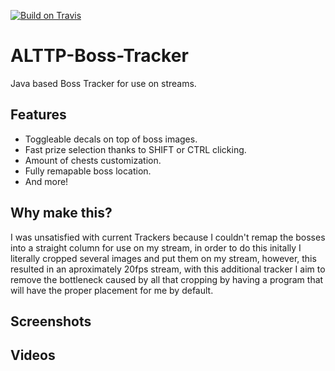[![Build on Travis](https://travis-ci.org/Pastillage/ALTTP-Boss-Tracker.svg)](https://travis-ci.org/Pastillage/ALTTP-Boss-Tracker)
# ALTTP-Boss-Tracker
Java based Boss Tracker for use on streams.


## Features
* Toggleable decals on top of boss images.
* Fast prize selection thanks to SHIFT or CTRL clicking.
* Amount of chests customization.
* Fully remapable boss location.
* And more!

## Why make this?
I was unsatisfied with current Trackers because I couldn't remap the bosses into a straight column for use on my stream, in order to do this initally I literally cropped several images and put them on my stream, however, this resulted in an aproximately 20fps stream, with this additional tracker I aim to remove the bottleneck caused by all that cropping by having a program that will have the proper placement for me by default.

## Screenshots


## Videos
